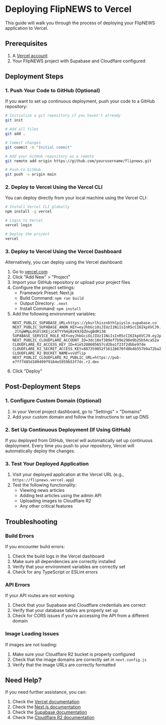 # Deploying FlipNEWS to Vercel

This guide will walk you through the process of deploying your FlipNEWS application to Vercel.

## Prerequisites

1. A [Vercel account](https://vercel.com/signup)
2. Your FlipNEWS project with Supabase and Cloudflare configured

## Deployment Steps

### 1. Push Your Code to GitHub (Optional)

If you want to set up continuous deployment, push your code to a GitHub repository:

```bash
# Initialize a git repository if you haven't already
git init

# Add all files
git add .

# Commit changes
git commit -m "Initial commit"

# Add your GitHub repository as a remote
git remote add origin https://github.com/yourusername/flipnews.git

# Push to GitHub
git push -u origin main
```

### 2. Deploy to Vercel Using the Vercel CLI

You can deploy directly from your local machine using the Vercel CLI:

```bash
# Install Vercel CLI globally
npm install -g vercel

# Login to Vercel
vercel login

# Deploy the project
vercel
```

### 3. Deploy to Vercel Using the Vercel Dashboard

Alternatively, you can deploy using the Vercel dashboard:

1. Go to [vercel.com](https://vercel.com)
2. Click "Add New" > "Project"
3. Import your GitHub repository or upload your project files
4. Configure the project settings:
   - Framework Preset: Next.js
   - Build Command: `npm run build`
   - Output Directory: `.next`
   - Install Command: `npm install`
5. Add the following environment variables:
   ```
   NEXT_PUBLIC_SUPABASE_URL=https://ykurlhisznbthlpiyslo.supabase.co
   NEXT_PUBLIC_SUPABASE_ANON_KEY=eyJhbGciOiJIUzI1NiIsInR5cCI6IkpXVCJ9.eyJpc3MiOiJzdXBhYmFzZSIsInJlZiI6InlrdXJsaGlzem5idGhscGl5c2xvIiwicm9sZSI6ImFub24iLCJpYXQiOjE3NDcyNjM5MDYsImV4cCI6MjA2MjgzOTkwNn0.-_2lhpWMpL0SXlSKEjiCATYYhHyBzK9JQZUvgBdR138
   SUPABASE_SERVICE_ROLE_KEY=eyJhbGciOiJIUzI1NiIsInR5cCI6IkpXVCJ9.eyJpc3MiOiJzdXBhYmFzZSIsInJlZiI6InlrdXJsaGlzem5idGhscGl5c2xvIiwicm9sZSI6InNlcnZpY2Vfcm9sZSIsImlhdCI6MTc0NzI2MzkwNiwiZXhwIjoyMDYyODM5OTA2fQ.cyCA2alf8NaCbUbDbaMVBuOhX_taj8H4tN7qdfd0J04
   NEXT_PUBLIC_CLOUDFLARE_ACCOUNT_ID=3dc18ef389ef7b9e298e9b25b54ca52a
   CLOUDFLARE_R2_ACCESS_KEY_ID=41e5208605657cd2ba1f23f2dbbe97de
   CLOUDFLARE_R2_SECRET_ACCESS_KEY=887359052f16128670fd8b4b557b9a72ba2402a6112e30a1ae8cc0336b867696
   CLOUDFLARE_R2_BUCKET_NAME=vvdflip
   NEXT_PUBLIC_CLOUDFLARE_R2_PUBLIC_URL=https://pub-e7ff7485d109499f9164e5959b53f7dc.r2.dev
   ```
6. Click "Deploy"

## Post-Deployment Steps

### 1. Configure Custom Domain (Optional)

1. In your Vercel project dashboard, go to "Settings" > "Domains"
2. Add your custom domain and follow the instructions to set up DNS

### 2. Set Up Continuous Deployment (If Using GitHub)

If you deployed from GitHub, Vercel will automatically set up continuous deployment. Every time you push to your repository, Vercel will automatically deploy the changes.

### 3. Test Your Deployed Application

1. Visit your deployed application at the Vercel URL (e.g., `https://flipnews.vercel.app`)
2. Test the following functionality:
   - Viewing news articles
   - Adding test articles using the admin API
   - Uploading images to Cloudflare R2
   - Any other critical features

## Troubleshooting

### Build Errors

If you encounter build errors:

1. Check the build logs in the Vercel dashboard
2. Make sure all dependencies are correctly installed
3. Verify that your environment variables are correctly set
4. Check for any TypeScript or ESLint errors

### API Errors

If your API routes are not working:

1. Check that your Supabase and Cloudflare credentials are correct
2. Verify that your database tables are properly set up
3. Check for CORS issues if you're accessing the API from a different domain

### Image Loading Issues

If images are not loading:

1. Make sure your Cloudflare R2 bucket is properly configured
2. Check that the image domains are correctly set in `next.config.js`
3. Verify that the image URLs are correctly formatted

## Need Help?

If you need further assistance, you can:

1. Check the [Vercel documentation](https://vercel.com/docs)
2. Check the [Next.js documentation](https://nextjs.org/docs)
3. Check the [Supabase documentation](https://supabase.com/docs)
4. Check the [Cloudflare R2 documentation](https://developers.cloudflare.com/r2/)
